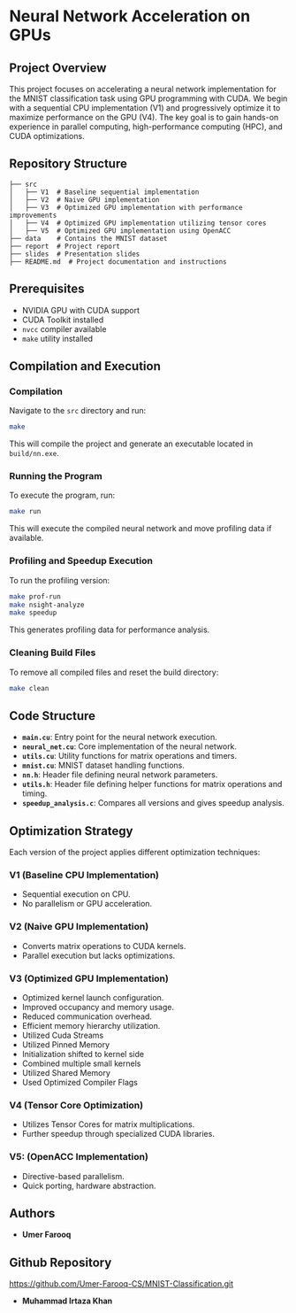 # Neural Network Acceleration on GPUs

## Project Overview
This project focuses on accelerating a neural network implementation for the MNIST classification task using GPU programming with CUDA. We begin with a sequential CPU implementation (V1) and progressively optimize it to maximize performance on the GPU (V4). The key goal is to gain hands-on experience in parallel computing, high-performance computing (HPC), and CUDA optimizations.

## Repository Structure
```
├── src
│   ├── V1  # Baseline sequential implementation
│   ├── V2  # Naive GPU implementation
│   ├── V3  # Optimized GPU implementation with performance improvements
│   ├── V4  # Optimized GPU implementation utilizing tensor cores
│   ├── V5  # Optimized GPU implementation using OpenACC
├── data    # Contains the MNIST dataset
├── report  # Project report
├── slides  # Presentation slides
├── README.md  # Project documentation and instructions
```

## Prerequisites
- NVIDIA GPU with CUDA support
- CUDA Toolkit installed
- `nvcc` compiler available
- `make` utility installed

## Compilation and Execution
### Compilation
Navigate to the `src` directory and run:
```sh
make
```
This will compile the project and generate an executable located in `build/nn.exe`.

### Running the Program
To execute the program, run:
```sh
make run
```
This will execute the compiled neural network and move profiling data if available.

### Profiling and Speedup Execution
To run the profiling version:
```sh
make prof-run
make nsight-analyze
make speedup
```
This generates profiling data for performance analysis.

### Cleaning Build Files
To remove all compiled files and reset the build directory:
```sh
make clean
```

## Code Structure
- **`main.cu`**: Entry point for the neural network execution.
- **`neural_net.cu`**: Core implementation of the neural network.
- **`utils.cu`**: Utility functions for matrix operations and timers.
- **`mnist.cu`**: MNIST dataset handling functions.
- **`nn.h`**: Header file defining neural network parameters.
- **`utils.h`**: Header file defining helper functions for matrix operations and timing.
- **`speedup_analysis.c`**: Compares all versions and gives speedup analysis.
  
## Optimization Strategy
Each version of the project applies different optimization techniques:

### **V1 (Baseline CPU Implementation)**
- Sequential execution on CPU.
- No parallelism or GPU acceleration.

### **V2 (Naive GPU Implementation)**
- Converts matrix operations to CUDA kernels.
- Parallel execution but lacks optimizations.

### **V3 (Optimized GPU Implementation)**
- Optimized kernel launch configuration.
- Improved occupancy and memory usage.
- Reduced communication overhead.
- Efficient memory hierarchy utilization.
- Utilized Cuda Streams
- Utilized Pinned Memory
- Initialization shifted to kernel side
- Combined multiple small kernels
- Utilized Shared Memory
- Used Optimized Compiler Flags

### **V4 (Tensor Core Optimization)**
- Utilizes Tensor Cores for matrix multiplications.
- Further speedup through specialized CUDA libraries.

  
### **V5: (OpenACC Implementation)**
- Directive-based parallelism.
- Quick porting, hardware abstraction.

## Authors
- **Umer Farooq**

## Github Repository
https://github.com/Umer-Farooq-CS/MNIST-Classification.git
- **Muhammad Irtaza Khan**

